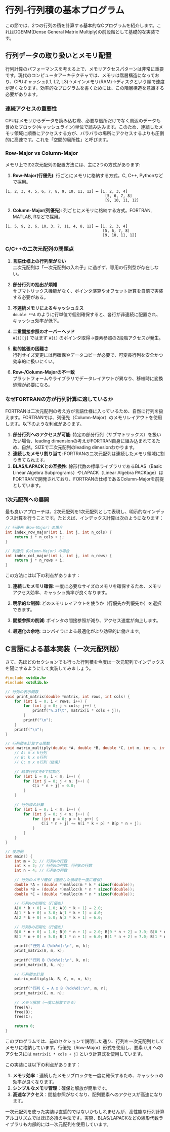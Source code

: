 # 行列-行列積の基本プログラム

この節では、2つの行列の積を計算する基本的なCプログラムを紹介します。これはDGEMM(Dense General Matrix Multiply)の前段階として基礎的な実装です。

## 行列データの取り扱いとメモリ配置

行列計算のパフォーマンスを考える上で、メモリアクセスパターンは非常に重要です。現代のコンピュータアーキテクチャでは、メモリは階層構造になっており、CPUキャッシュ(L1, L2, L3)→メインメモリ(RAM)→ディスクという順で速度が遅くなります。効率的なプログラムを書くためには、この階層構造を意識する必要があります。

### 連続アクセスの重要性

CPUはメモリからデータを読み込む際、必要な個所だけでなく周辺のデータも含めたブロック(キャッシュライン)単位で読み込みます。このため、連続したメモリ領域に順番にアクセスする方が、バラバラの場所にアクセスするよりも圧倒的に高速です。これを「空間的局所性」と呼びます。

### Row-Major vs Column-Major

メモリ上での2次元配列の配置方法には、主に2つの方式があります:

1. **Row-Major(行優先)**: 行ごとにメモリに格納する方式。C, C++, Pythonなどで採用。
```
[1, 2, 3, 4, 5, 6, 7, 8, 9, 10, 11, 12] ⟷ [1, 2, 3, 4]
                                            [5, 6, 7, 8]
                                            [9, 10, 11, 12]
```

2. **Column-Major(列優先)**: 列ごとにメモリに格納する方式。FORTRAN, MATLAB, Rなどで採用。
```
[1, 5, 9, 2, 6, 10, 3, 7, 11, 4, 8, 12] ⟷ [1, 2, 3, 4]
                                           [5, 6, 7, 8]
                                           [9, 10, 11, 12]
```

### C/C++の二次元配列の問題点

1. **言語仕様上の行列型がない**  
   二次元配列は「一次元配列の入れ子」に過ぎず、専用の行列型が存在しない。

2. **部分行列の抽出が煩雑**  
   サブマトリックス機能がなく、ポインタ演算やオフセット計算を自前で実装する必要がある。

3. **不連続メモリによるキャッシュミス**  
   `double **A` のように行単位で個別確保すると、各行が非連続に配置され、キャッシュ効率が低下。

4. **二重間接参照のオーバーヘッド**  
   `A[i][j]` ではまず `A[i]` のポインタ取得→要素参照の2段階アクセスが発生。

5. **動的拡張の困難さ**  
   行列サイズ変更には再確保やデータコピーが必要で、可変長行列を安全かつ効率的に扱いにくい。

6. **Row-/Column-Majorの不一致**  
   プラットフォームやライブラリでデータレイアウトが異なり、移植時に変換処理が必要になる。

   
### なぜFORTRANの方が行列計算に適しているか
FORTRANは二次元配列の考え方が言語仕様に入っているため、自然に行列を扱えます。FORTRANでは、列優先（Column-Major）のメモリレイアウトを使用します。以下のような利点があります。
1. **部分行列へのアクセスが可能**: 特定の部分行列（サブマトリックス）を扱いたい場合、leading dimensionの考えがFORTRAN自身に組み込まれてるため、自然。SIZEで二次元配列のleading dimesionわかります。
2. **連続したメモリ割り当て**: FORTRANの二次元配列は連続したメモリ領域に割り当てられます。
3. **BLAS/LAPACKとの互換性**: 線形代数の標準ライブラリであるBLAS（Basic Linear Algebra Subprograms）やLAPACK（Linear Algebra PACKage）はFORTRANで開発されており、FORTRANの仕様であるColumn-Majorを前提としています。

### 1次元配列への展開

最も良いアプローチは、2次元配列を1次元配列として表現し、明示的なインデックス計算を行うことです。たとえば、インデックス計算は次のようになります：

```c
// 行優先（Row-Major）の場合
int index_row_major(int i, int j, int n_cols) {
    return i * n_cols + j;
}

// 列優先（Column-Major）の場合
int index_col_major(int i, int j, int n_rows) {
    return j * n_rows + i;
}
```

この方法には以下の利点があります：

1. **連続したメモリ確保**: 一度に必要なサイズのメモリを確保するため、メモリアクセス効率、キャッシュ効率が良くなります。

2. **明示的な制御**: どのメモリレイアウトを使うか（行優先か列優先か）を選択できます。

3. **間接参照の削減**: ポインタの間接参照が減り、アクセス速度が向上します。

4. **最適化の余地**: コンパイラによる最適化がより効果的に働きます。

## C言語による基本実装（一次元配列版）
さて、先ほどのセクションでも行った行列積を今度は一次元配列でインデックスを陽にするようにして実装してみましょう。

```c
#include <stdio.h>
#include <stdlib.h>

// 行列の表示関数
void print_matrix(double *matrix, int rows, int cols) {
    for (int i = 0; i < rows; i++) {
        for (int j = 0; j < cols; j++) {
            printf("%.2f\t", matrix[i * cols + j]);
        }
        printf("\n");
    }
    printf("\n");
}

// 行列積を計算する関数
void matrix_multiply(double *A, double *B, double *C, int m, int n, int k) {
    // A: m x k行列
    // B: k x n行列
    // C: m x n行列（結果）
    
    // 結果行列Cを0で初期化
    for (int i = 0; i < m; i++) {
        for (int j = 0; j < n; j++) {
            C[i * n + j] = 0.0;
        }
    }
    
    // 行列積の計算
    for (int i = 0; i < m; i++) {
        for (int j = 0; j < n; j++) {
            for (int p = 0; p < k; p++) {
                C[i * n + j] += A[i * k + p] * B[p * n + j];
            }
        }
    }
}

// 使用例
int main() {
    int m = 3; // 行列Aの行数
    int k = 2; // 行列Aの列数、行列Bの行数
    int n = 4; // 行列Bの列数
    
    // 行列のメモリ確保（連続した領域を一度に確保）
    double *A = (double *)malloc(m * k * sizeof(double));
    double *B = (double *)malloc(k * n * sizeof(double));
    double *C = (double *)malloc(m * n * sizeof(double));
    
    // 行列Aの初期化（行優先）
    A[0 * k + 0] = 1.0; A[0 * k + 1] = 2.0;
    A[1 * k + 0] = 3.0; A[1 * k + 1] = 4.0;
    A[2 * k + 0] = 5.0; A[2 * k + 1] = 6.0;
    
    // 行列Bの初期化（行優先）
    B[0 * n + 0] = 1.0; B[0 * n + 1] = 2.0; B[0 * n + 2] = 3.0; B[0 * n + 3] = 4.0;
    B[1 * n + 0] = 5.0; B[1 * n + 1] = 6.0; B[1 * n + 2] = 7.0; B[1 * n + 3] = 8.0;
    
    printf("行列 A (%dx%d):\n", m, k);
    print_matrix(A, m, k);
    
    printf("行列 B (%dx%d):\n", k, n);
    print_matrix(B, k, n);
    
    // 行列積の計算
    matrix_multiply(A, B, C, m, n, k);
    
    printf("行列 C = A x B (%dx%d):\n", m, n);
    print_matrix(C, m, n);
    
    // メモリ解放（一度に解放できる）
    free(A);
    free(B);
    free(C);
    
    return 0;
}
```

このプログラムでは、前のセクションで説明した通り、行列を一次元配列としてメモリに格納しています。行優先（Row-Major）形式を使用し、要素 $(i,j)$ へのアクセスには `matrix[i * cols + j]` という計算式を使用しています。

この実装には以下の利点があります：

1. **メモリ効率**：連続したメモリブロックを一度に確保するため、キャッシュの効率が良くなります。
2. **シンプルなメモリ管理**：確保と解放が簡単です。
3. **高速なアクセス**：間接参照がなくなり、配列要素へのアクセスが高速になります。

一次元配列を使った実装は直感的ではないかもしれませんが、高性能な行列計算アルゴリズムではほぼ必須の手法です。実際、BLAS/LAPACKなどの線形代数ライブラリも内部的には一次元配列を使用しています。
